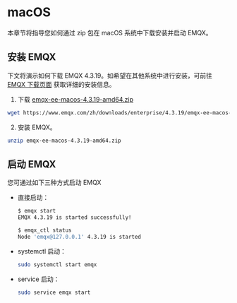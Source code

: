 # macOS

本章节将指导您如何通过 zip 包在 macOS 系统中下载安装并启动 EMQX。

## 安装 EMQX

下文将演示如何下载 EMQX 4.3.19。如希望在其他系统中进行安装，可前往 [EMQX 下载页面](https://www.emqx.io/zh/downloads?os=macOS) 获取详细的安装信息。

1. 下载 [emqx-ee-macos-4.3.19-amd64.zip](https://www.emqx.com/zh/downloads/enterprise/4.3.19/emqx-ee-macos-4.3.19-amd64.zip)

```bash
wget https://www.emqx.com/zh/downloads/enterprise/4.3.19/emqx-ee-macos-4.3.19-amd64.zip
```

2. 安装 EMQX。

```bash
unzip emqx-ee-macos-4.3.19-amd64.zip
```

## 启动 EMQX

您可通过如下三种方式启动 EMQX

- 直接启动：

  ```bash
  $ emqx start
  EMQX 4.3.19 is started successfully!
  
  $ emqx_ctl status
  Node 'emqx@127.0.0.1' 4.3.19 is started
  ```

- systemctl 启动：

  ```bash
  sudo systemctl start emqx
  ```

- service 启动：

  ```bash
  sudo service emqx start
  ```

